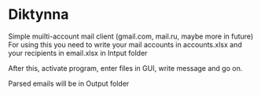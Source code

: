# Diktynna
Simple muilti-account mail client (gmail.com, mail.ru, maybe more in future)
For using this you need to write your mail accounts in accounts.xlsx and your recipients in email.xlsx in Intput folder

After this, activate program, enter files in GUI, write message and go on.

Parsed emails will be in Output folder
